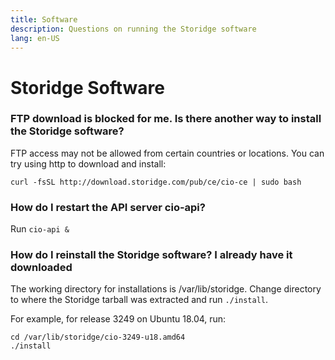 ```yaml
---
title: Software
description: Questions on running the Storidge software
lang: en-US
---
```


# Storidge Software

### FTP download is blocked for me. Is there another way to install the Storidge software?

FTP access may not be allowed from certain countries or locations. You can try using http to download and install:

`curl -fsSL http://download.storidge.com/pub/ce/cio-ce | sudo bash`

### How do I restart the API server cio-api?

Run `cio-api &`

### How do I reinstall the Storidge software? I already have it downloaded

The working directory for installations is /var/lib/storidge. Change directory to where the Storidge tarball was extracted and run `./install`.

For example, for release 3249 on Ubuntu 18.04, run: 
```
cd /var/lib/storidge/cio-3249-u18.amd64
./install
```